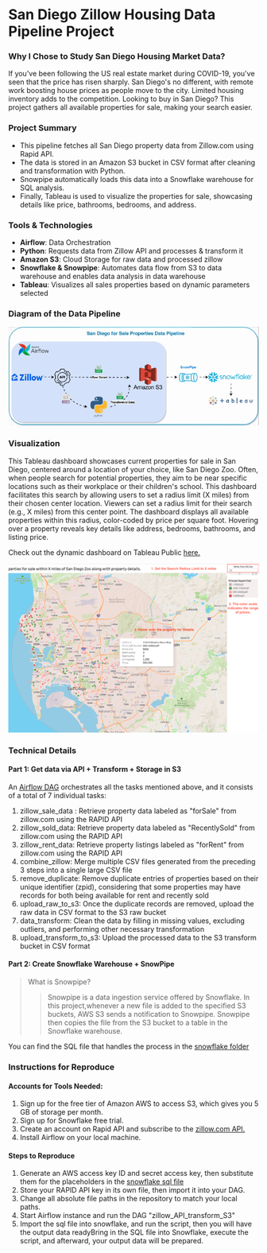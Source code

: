 # San Diego Zillow Housing Data Pipeline Project


### Why I Chose to Study San Diego Housing Market Data?

If you've been following the US real estate market during COVID-19, you've seen that the price has risen sharply. San Diego's no different, with remote work boosting house prices as people move to the city. Limited housing inventory adds to the competition. Looking to buy in San Diego? This project gathers all available properties for sale, making your search easier.

### Project Summary

* This pipeline fetches all San Diego property data from Zillow.com using Rapid API.
* The data is stored in an Amazon S3 bucket in CSV format after cleaning and transformation with Python. 
* Snowpipe automatically loads this data into a Snowflake warehouse for SQL analysis.
* Finally, Tableau is used to visualize the properties for sale, showcasing details like price, bathrooms, bedrooms, and address.

### Tools & Technologies

* __Airflow__: Data Orchestration
* __Python__: Requests data from Zillow API and processes & transform it
* __Amazon S3__: Cloud Storage for raw data and processed zillow 
* __Snowflake & Snowpipe__: Automates data flow from S3 to data warehouse and enables data analysis in data warehouse
* __Tableau__: Visualizes all sales properties based on dynamic parameters selected


### Diagram of the Data Pipeline
![Pipeline Diagram](./visualization/data%20pipeline.gif)

### Visualization

This Tableau dashboard showcases current properties for sale in San Diego, centered around a location of your choice, like San Diego Zoo. Often, when people search for potential properties, they aim to be near specific locations such as their workplace or their children's school. This dashboard facilitates this search by allowing users to set a radius limit (X miles) from their chosen center location. Viewers can set a radius limit for their search (e.g., X miles) from this center point. The dashboard displays all available properties within this radius, color-coded by price per square foot. Hovering over a property reveals key details like address, bedrooms, bathrooms, and listing price.

Check out the dynamic dashboard on Tableau Public [here.](https://public.tableau.com/app/profile/shumeng.shi/viz/SanDiegoZonePropertySalesAnalysis/SanDiegoForSalePropertyZoo)


![dataflow](./visualization/screenshot.png)



### Technical Details

#### Part 1: Get data via API + Transform + Storage in S3
An [Airflow DAG](./airflow/dags/zillow_analytics.py) orchestrates all the tasks mentioned above, and it consists of a total of 7 individual tasks:
1. zillow_sale_data : Retrieve property data labeled as "forSale" from zillow.com using the RAPID API 
2. zillow_sold_data: Retrieve property data labeled as "RecentlySold" from zillow.com using the RAPID API
3. zillow_rent_data: Retrieve property listings labeled as "forRent" from zillow.com using the RAPID API
4. combine_zillow: Merge multiple CSV files generated from the preceding 3 steps into a single large CSV file
5. remove_duplicate: Remove duplicate entries of properties based on their unique identifier (zpid), considering that some properties may have records for both being available for rent and recently sold
6. upload_raw_to_s3: Once the duplicate records are removed, upload the raw data in CSV format to the S3 raw bucket
7. data_transform: Clean the data by filling in missing values, excluding outliers, and performing other necessary transformation
8. upload_transform_to_s3: Upload the processed data to the S3 transform bucket in CSV format

#### Part 2: Create Snowflake Warehouse + SnowPipe

> What is Snowpipe?
>> Snowpipe is a data ingestion service offered by Snowflake. In this project,whenever a new file is added to the specified S3 buckets, AWS S3 sends a notification to Snowpipe. Snowpipe then copies the file from the S3 bucket to a table in the Snowflake warehouse.

You can find the SQL file that handles the process in the [snowflake folder](./snowflake/snowflake_sql.sql)


### Instructions for Reproduce

#### Accounts for Tools Needed:
1. Sign up for the free tier of Amazon AWS to access S3, which gives you 5 GB of storage per month.
2. Sign up for Snowflake free trial.
3. Create an account on Rapid API and subscribe to the [zillow.com API.](https://rapidapi.com/ntd119/api/zillow-com4/)
4. Install Airflow on your local machine.

#### Steps to Reproduce
1. Generate an AWS access key ID and secret access key, then substitute them for the placeholders in the [snowflake sql file](./snowflake/snowflake_sql.sql)
2. Store your RAPID API key in its own file, then import it into your DAG.
3. Change all absolute file paths in the repository to match your local paths.
4. Start Airflow instance and run the DAG "zillow_API_transform_S3"
5. Import the sql file into snowflake, and run the script, then you will have the output data readyBring in the SQL file into Snowflake, execute the script, and afterward, your output data will be prepared.







